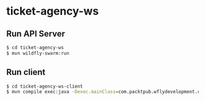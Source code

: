 # ticket-agency-ws

## Run API Server

``` sh
$ cd ticket-agency-ws
$ mvn wildfly-swarm:run
```

## Run client

``` sh
$ cd ticket-agency-ws-client
$ mvn compile exec:java -Dexec.mainClass=com.packtpub.wflydevelopment.chapter7.webservice.TicketWebServiceTestApplication -Djava.util.logging.config.file=logging.properties
```
